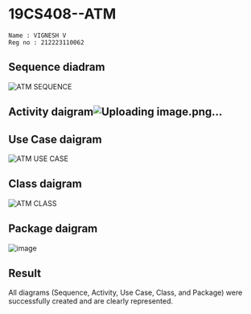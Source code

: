 # 19CS408--ATM
```
Name : VIGNESH V
Reg no : 212223110062
```
## Sequence diadram
![ATM SEQUENCE](https://github.com/user-attachments/assets/c0a5f14d-ee33-4771-8fd5-7ef36255a7a6)

## Activity daigram![Uploading image.png…]()


## Use Case daigram
![ATM USE CASE](https://github.com/user-attachments/assets/e3811342-34de-428e-a692-b5f02be59aac)

## Class daigram
![ATM CLASS](https://github.com/user-attachments/assets/b123ce3c-8f53-4ba3-a30a-899ab680eb0a)

## Package daigram
![image](https://github.com/user-attachments/assets/053088f3-7920-4826-b02b-fb1f4c944d96)

## Result
All diagrams (Sequence, Activity, Use Case, Class, and Package) were successfully created and are clearly represented.
